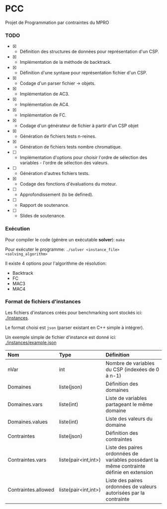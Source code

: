 # PCC
Projet de Programmation par contraintes du MPRO

### TODO

- [x] - Définition des structures de données pour représentation d'un CSP.
- [x] - Implémentation de la méthode de backtrack.
- [x] - Définition d'une syntaxe pour représentation fichier d'un CSP.
- [x] - Codage d'un parser fichier -> objets.
- [x] - Implémentation de AC3.
- [x] - Implémentation de AC4.
- [x] - Implémentation de FC.
- [x] - Codage d'un générateur de fichier à partir d'un CSP objet
- [x] - Génération de fichiers tests n-reines.
- [x] - Génération de fichiers tests nombre chromatique.
- [ ] - Implémentation d'options pour choisir l'ordre de sélection des variables - l'ordre de sélection des valeurs.
- [ ] - Génération d'autres fichiers tests.
- [x] - Codage des fonctions d'évaluations du moteur.
- [ ] - Approfondissement (to be defined).
- [ ] - Rapport de soutenance.
- [ ] - Slides de soutenance.

### Exécution

Pour compiler le code (génère un exécutable **solver**): `make`

Pour exécuter le programme: `./solver <instance_file> <solving_algorithm>`

Il existe 4 options pour l'algorithme de résolution:
- Backtrack
- FC
- MAC3
- MAC4

### Format de fichiers d'instances

Les fichiers d'instances créés pour benchmarking sont stockés ici: [./instances](./instances/).

Le format choisi est `json` (parser existant en C++ simple à intégrer).

Un exemple simple de fichier d'instance est donné ici: [./instances/example.json](./instances/example.json)

| Nom  | Type | Définition |
| :--------------- | :--------------- | :----- |
| nVar | int | Nombre de variables du CSP (indexées de 0 à n-1) |
| Domaines | liste(json) | Définition des domaines |
| Domaines.vars | liste(int) | Liste de variables partageant le même domaine |
| Domaines.values | liste(int) | Liste des valeurs du domaine |
| Contraintes | liste(json) | Définition des contraintes |
| Contraintes.vars | liste(pair<int,int>) | Liste des paires ordonnées de variables possédant la même contrainte définie en extension |
| Contraintes.allowed | liste(pair<int,int>) | Liste des paires ordonnées de valeurs autorisées par la contrainte |
